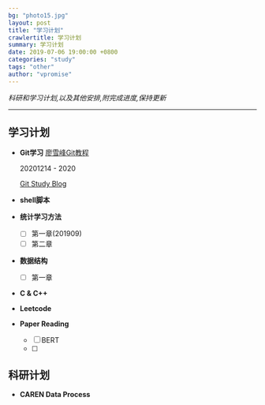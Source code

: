 ```yaml
---
bg: "photo15.jpg"
layout: post
title: "学习计划"
crawlertitle: 学习计划
summary: 学习计划
date: 2019-07-06 19:00:00 +0800
categories: "study"
tags: "other"
author: "vpromise"
---
```


*科研和学习计划,以及其他安排,附完成进度,保持更新*

---

## 学习计划

- **Git学习**
  [廖雪峰Git教程](https://www.liaoxuefeng.com/wiki/896043488029600)

  20201214 - 2020
  
  [Git Study Blog]()

- **shell脚本**

- **统计学习方法**
  - [ ] 第一章(201909)
  - [ ] 第二章

- **数据结构**
  - [ ] 第一章

- **C & C++**

- **Leetcode**

- **Paper Reading**
  - [ ] BERT
  - [ ] 

## 科研计划

- **CAREN Data Process**